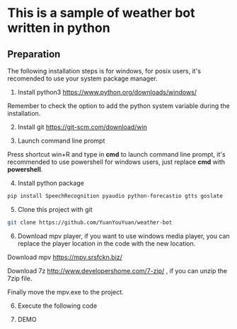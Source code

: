 # This is a sample of weather bot written in python

## Preparation

The following installation steps is for windows, 
for posix users, 
it's recomended to use your system package manager.

1. Install python3 https://www.python.org/downloads/windows/

Remember to check the option to add the python system variable during the installation.

2. Install git https://git-scm.com/download/win

3. Launch command line prompt

Press shortcut win+R and type in __cmd__ to launch command line prompt, 
it's recommended to use powershell for windows users, 
just replace __cmd__ with __powershell__.

4. Install python package

```sh
pip install SpeechRecognition pyaudio python-forecastio gtts goslate
```
5. Clone this project with git

```sh
git clone https://github.com/YuanYouYuan/weather-bot
```

6. Download mpv player, if you want to use windows media player, 
you can replace the player location in the code with the new location.


Download mpv https://mpv.srsfckn.biz/

Download 7z http://www.developershome.com/7-zip/ , if you can unzip the 7zip file.

Finally move the mpv.exe to the project.



6. Execute the following code


7. DEMO


